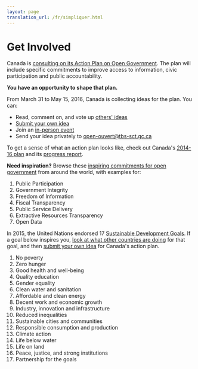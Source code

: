 ```yaml
---
layout: page
translation_url: /fr/simpliquer.html
---
```

# Get Involved

Canada is [consulting on its Action Plan on Open Government](http://open.canada.ca/en/consultations/creating-canadas-action-plan-open-government-2016-18). The plan will include specific commitments to improve access to information, civic participation and public accountability.

**You have an opportunity to shape that plan.**

From March 31 to May 15, 2016, Canada is collecting ideas for the plan. You can:

* Read, comment on, and vote up [others' ideas](http://open.canada.ca/en/consultations/help-shape-canadas-action-plan-open-government-2016-18)
* [Submit your own idea](http://open.canada.ca/en/consultations/suggest-new-idea-action-plan-open-government)
* Join an [in-person event](http://open.canada.ca/en/consultations/person-events)
* Send your idea privately to [open-ouvert@tbs-sct.gc.ca](mailto:open-ouvert@tbs-sct.gc.ca)

To get a sense of what an action plan looks like, check out Canada's [2014-16 plan](http://open.canada.ca/en/content/canadas-action-plan-open-government-2014-16) and its [progress report](http://open.canada.ca/en/commitments).

**Need inspiration?** Browse these [inspiring commitments for open government](http://www.opengovpartnership.org/sites/default/files/OGP-Whats-in-the-New-OGP-NAPs-report-web.pdf) from around the world, with examples for:

1. Public Participation
1. Government Integrity
1. Freedom of Information
1. Fiscal Transparency
1. Public Service Delivery
1. Extractive Resources Transparency
1. Open Data

In 2015, the United Nations endorsed 17 [Sustainable Development Goals](https://en.wikipedia.org/wiki/Sustainable_Development_Goals). If a goal below inspires you, [look at what other countries are doing](
http://opengovguide.theideabureau.netdna-cdn.com/wp-content/uploads/2015/10/The-Open-Government-Guide-Special-Edition.pdf) for that goal, and then [submit your own idea](http://open.canada.ca/en/consultations/suggest-new-idea-action-plan-open-government) for Canada's action plan.

1. No poverty
1. Zero hunger
1. Good health and well-being
1. Quality education
1. Gender equality
1. Clean water and sanitation
1. Affordable and clean energy
1. Decent work and economic growth
1. Industry, innovation and infrastructure
1. Reduced inequalities
1. Sustainable cities and communities
1. Responsible consumption and production
1. Climate action
1. Life below water
1. Life on land
1. Peace, justice, and strong institutions
1. Partnership for the goals
